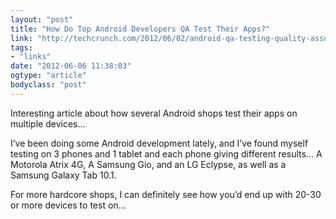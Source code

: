 ```yaml
---
layout: "post"
title: "How Do Top Android Developers QA Test Their Apps?"
link: "http://techcrunch.com/2012/06/02/android-qa-testing-quality-assurance/"
tags: 
- "links"
date: "2012-06-06 11:38:03"
ogtype: "article"
bodyclass: "post"
---
```


Interesting article about how several Android shops test their apps on multiple devices…

I’ve been doing some Android development lately, and I’ve found myself testing on 3 phones and 1 tablet and each phone giving different results… A Motorola Atrix 4G, A Samsung Gio, and an LG Eclypse, as well as a Samsung Galaxy Tab 10.1.

For more hardcore shops, I can definitely see how you’d end up with 20-30 or more devices to test on…